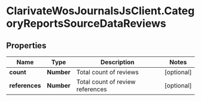 # ClarivateWosJournalsJsClient.CategoryReportsSourceDataReviews

## Properties

Name | Type | Description | Notes
------------ | ------------- | ------------- | -------------
**count** | **Number** | Total count of reviews | [optional] 
**references** | **Number** | Total count of review references | [optional] 


